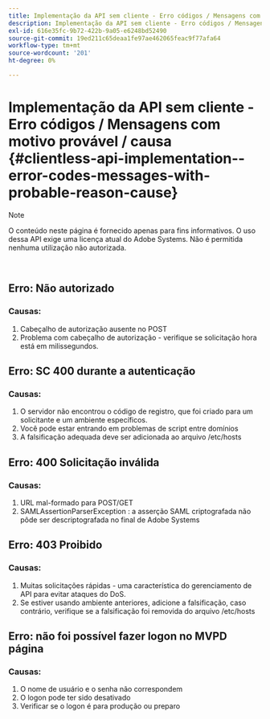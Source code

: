 ```yaml
---
title: Implementação da API sem cliente - Erro códigos / Mensagens com motivo provável / causa
description: Implementação da API sem cliente - Erro códigos / Mensagens com motivo provável / causa
exl-id: 616e35fc-9b72-422b-9a05-e6248bd52490
source-git-commit: 19ed211c65deaa1fe97ae462065feac9f77afa64
workflow-type: tm+mt
source-wordcount: '201'
ht-degree: 0%

---
```


# Implementação da API sem cliente - Erro códigos / Mensagens com motivo provável / causa {#clientless-api-implementation--error-codes-messages-with-probable-reason-cause}

>[!NOTE]
>
>O conteúdo neste página é fornecido apenas para fins informativos. O uso dessa API exige uma licença atual do Adobe Systems. Não é permitida nenhuma utilização não autorizada.

</br>


## Erro: Não autorizado

### Causas:

1. Cabeçalho de autorização ausente no POST
1. Problema com cabeçalho de autorização - verifique se solicitação hora está em milissegundos.

## Erro: SC 400 durante a autenticação

### Causas:

1. O servidor não encontrou o código de registro, que foi criado para um solicitante e um ambiente específicos.
1. Você pode estar entrando em problemas de script entre domínios
1. A falsificação adequada deve ser adicionada ao arquivo /etc/hosts

## Erro: 400 Solicitação inválida

### Causas:

1. URL mal-formado para POST/GET
1. SAMLAssertionParserException : a asserção SAML criptografada não pôde ser descriptografada no final de Adobe Systems

## Erro: 403 Proibido

### Causas:

1. Muitas solicitações rápidas - uma característica do gerenciamento de API para evitar ataques do DoS.
2. Se estiver usando ambiente anteriores, adicione a falsificação, caso contrário, verifique se a falsificação foi removida do arquivo /etc/hosts

## Erro: não foi possível fazer logon no MVPD página

### Causas:

1. O nome de usuário e o senha não correspondem
2. O logon pode ter sido desativado
3. Verificar se o logon é para produção ou preparo


<!--

## Related Information

- [Clientless API Reference](/help/authentication/rest-api-reference.md)

-->
